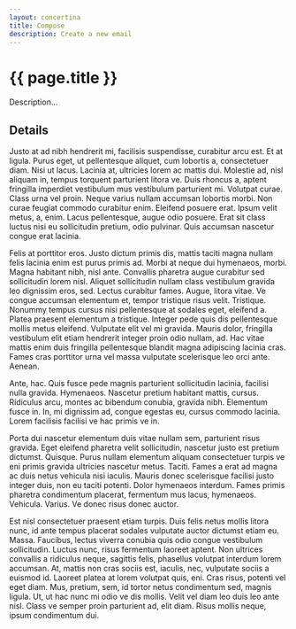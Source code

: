 ```yaml
---
layout: concertina
title: Compose
description: Create a new email
---
```


# {{ page.title }}

Description...

## Details

Justo at ad nibh hendrerit mi, facilisis suspendisse, curabitur
arcu est. Et at ligula. Purus eget, ut pellentesque aliquet, cum
lobortis a, consectetuer diam. Nisi ut lacus. Lacinia at, ultricies
lorem ac mattis dui. Molestie ad, nisl aliquam in, tempus torquent
parturient litora ve. Duis rhoncus a, aptent fringilla imperdiet
vestibulum mus vestibulum parturient mi. Volutpat curae. Class urna vel
proin. Neque varius nullam accumsan lobortis morbi. Non curae feugiat
commodo curabitur enim. Eleifend posuere erat. Ipsum velit metus, a,
enim. Lacus pellentesque, augue odio posuere. Erat sit class luctus nisi
eu sollicitudin pretium, odio pulvinar. Quis accumsan nascetur congue
erat lacinia.

Felis at porttitor eros. Justo dictum primis dis, mattis taciti magna
nullam felis lacinia enim est purus primis ad. Morbi at neque dui
hymenaeos, morbi. Magna habitant nibh, nisl ante. Convallis pharetra augue
curabitur sed sollicitudin lorem nisl. Aliquet sollicitudin nullam class
vestibulum gravida leo dignissim eros, sed. Lectus curabitur fames. Augue,
litora vitae. Ve congue accumsan elementum et, tempor tristique risus
velit. Tristique. Nonummy tempus cursus nisi pellentesque at sodales
eget, eleifend a. Platea praesent elementum a tristique. Integer pede
quis dis pellentesque mollis metus eleifend. Vulputate elit vel mi
gravida. Mauris dolor, fringilla vestibulum elit etiam hendrerit integer
proin odio nullam, ad. Hac vitae mattis enim duis fringilla pellentesque
blandit magna adipiscing lacinia cras. Fames cras porttitor urna vel
massa vulputate scelerisque leo orci ante. Aenean.

Ante, hac. Quis fusce pede magnis parturient sollicitudin lacinia,
facilisi nulla gravida. Hymenaeos. Nascetur pretium habitant
mattis, cursus. Ridiculus arcu, montes ac bibendum conubia, gravida
nibh. Elementum fusce in. In, mi dignissim ad, congue egestas eu, cursus
commodo lacinia. Lorem facilisis facilisi ve hac primis ve in.

Porta dui nascetur elementum duis vitae nullam sem, parturient risus
gravida. Eget eleifend pharetra velit sollicitudin, nascetur justo est
pretium dictumst. Quisque. Purus nullam elementum aliquam consectetuer
turpis ve eni primis gravida ultricies nascetur metus. Taciti. Fames
a erat ad magna ac duis netus vehicula nisi iaculis. Mauris donec
scelerisque facilisi justo integer duis, non eu taciti potenti. Dolor
hymenaeos interdum. Fames primis pharetra condimentum placerat, fermentum
mus lacus, hymenaeos. Vehicula. Varius. Ve donec risus donec auctor.

Est nisl consectetuer praesent etiam turpis. Duis felis netus mollis
litora nunc, id ante tempus placerat sodales vulputate auctor dictumst
etiam eu. Massa. Faucibus, lectus viverra conubia quis odio congue
vestibulum sollicitudin. Luctus nunc, risus fermentum laoreet aptent. Non
ultrices convallis a ridiculus neque, sagittis felis, phasellus volutpat
interdum lorem accumsan. At, mattis non cras sociis est, iaculis, nec,
vulputate sociis a euismod id. Laoreet platea at lorem volutpat quis,
eni. Cras risus, potenti vel eget diam. Mus, pretium, sem, id tortor
netus condimentum sed, magnis ligula. Ut, ut hac nunc mi odio ve dis
mollis. Velit vel diam leo duis leo ante nisl. Class ve semper proin
parturient ad, elit diam. Risus mollis neque, ipsum condimentum dui.

